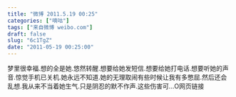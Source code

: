 ```yaml
---
title: "微博 2011.5.19 00:25"
categories: ["嘀咕"]
tags: ["来自微博 weibo.com"]
draft: false
slug: "6c1TgZ"
date: "2011-05-19 00:25:00"
---
```


<p>梦里很幸福.想的全是她.悠然转醒.想要给她发短信.想要给她打电话.想要听她的声音.惊觉手机已关机.她永远不知道.她的无理取闹有些时候让我有多憋屈.然后还会乱想.我从来不当着她生气.只是阴忍的默不作声.这些伤害可...O网页链接 ​​​​</p>
